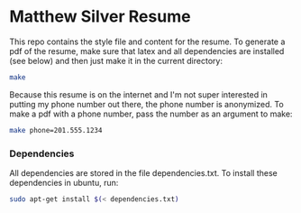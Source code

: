 Matthew Silver Resume
====================

This repo contains the style file and content for the resume. To generate a pdf of the resume, make sure that latex and all dependencies are installed (see below) and then just make it in the current directory:

```bash
make
```

Because this resume is on the internet and I'm not super interested in putting my phone number out there, the phone number is anonymized. To make a pdf with a phone number, pass the number as an argument to make:

```bash
make phone=201.555.1234
```


### Dependencies

All dependencies are stored in the file dependencies.txt. To install these dependencies in ubuntu, run:

```bash
sudo apt-get install $(< dependencies.txt)
```
